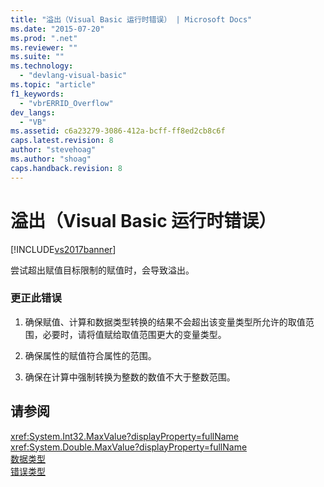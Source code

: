 ```yaml
---
title: "溢出（Visual Basic 运行时错误） | Microsoft Docs"
ms.date: "2015-07-20"
ms.prod: ".net"
ms.reviewer: ""
ms.suite: ""
ms.technology: 
  - "devlang-visual-basic"
ms.topic: "article"
f1_keywords: 
  - "vbrERRID_Overflow"
dev_langs: 
  - "VB"
ms.assetid: c6a23279-3086-412a-bcff-ff8ed2cb8c6f
caps.latest.revision: 8
author: "stevehoag"
ms.author: "shoag"
caps.handback.revision: 8
---
```

# 溢出（Visual Basic 运行时错误）
[!INCLUDE[vs2017banner](../../../visual-basic/includes/vs2017banner.md)]

尝试超出赋值目标限制的赋值时，会导致溢出。  
  
### 更正此错误  
  
1.  确保赋值、计算和数据类型转换的结果不会超出该变量类型所允许的取值范围，必要时，请将值赋给取值范围更大的变量类型。  
  
2.  确保属性的赋值符合属性的范围。  
  
3.  确保在计算中强制转换为整数的数值不大于整数范围。  
  
## 请参阅  
 <xref:System.Int32.MaxValue?displayProperty=fullName>   
 <xref:System.Double.MaxValue?displayProperty=fullName>   
 [数据类型](../../../visual-basic/language-reference/data-types/data-type-summary.md)   
 [错误类型](../../../visual-basic/programming-guide/language-features/error-types.md)